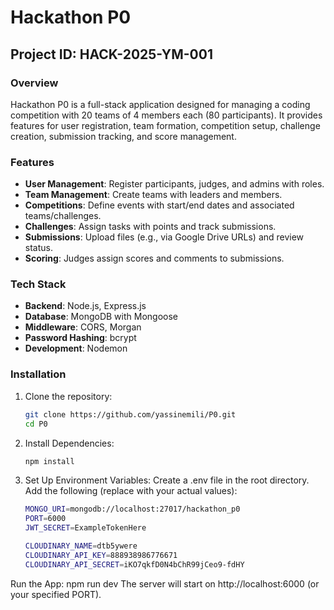# Hackathon P0

## Project ID: HACK-2025-YM-001

### Overview

Hackathon P0 is a full-stack application designed for managing a coding competition with 20 teams of 4 members each (80 participants). It provides features for user registration, team formation, competition setup, challenge creation, submission tracking, and score management.

### Features

- **User Management**: Register participants, judges, and admins with roles.
- **Team Management**: Create teams with leaders and members.
- **Competitions**: Define events with start/end dates and associated teams/challenges.
- **Challenges**: Assign tasks with points and track submissions.
- **Submissions**: Upload files (e.g., via Google Drive URLs) and review status.
- **Scoring**: Judges assign scores and comments to submissions.

### Tech Stack

- **Backend**: Node.js, Express.js
- **Database**: MongoDB with Mongoose
- **Middleware**: CORS, Morgan
- **Password Hashing**: bcrypt
- **Development**: Nodemon

### Installation

1. Clone the repository:
   ```bash
   git clone https://github.com/yassinemili/P0.git
   cd P0
   ```
2. Install Dependencies:
   ```bash
   npm install
   ```
3. Set Up Environment Variables:
   Create a .env file in the root directory.
   Add the following (replace with your actual values):

   ```bash
   MONGO_URI=mongodb://localhost:27017/hackathon_p0
   PORT=6000
   JWT_SECRET=ExampleTokenHere

   CLOUDINARY_NAME=dtb5ywere
   CLOUDINARY_API_KEY=888938986776671
   CLOUDINARY_API_SECRET=iKO7qkfD0N4bChR99jCeo9-fdHY
   ```

Run the App:
npm run dev
The server will start on http://localhost:6000 (or your specified PORT).
